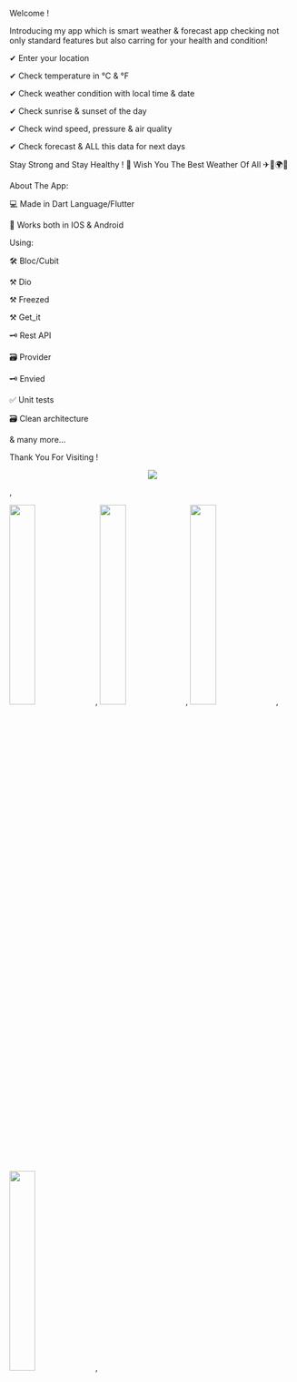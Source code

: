 Welcome !

Introducing my app which is smart weather & forecast app checking not only standard features but also carring for your health and condition!

✔ Enter your location

✔ Check temperature in °C & °F

✔ Check weather condition with local time & date

✔ Check sunrise & sunset of the day

✔ Check wind speed, pressure & air quality

✔ Check forecast & ALL this data for next days

Stay Strong and Stay Healthy ! 💪 Wish You The Best Weather Of All ✈🗻🌍😉

About The App:

💻 Made in Dart Language/Flutter

📳 Works both in IOS & Android

Using:

🛠 Bloc/Cubit

⚒ Dio

⚒ Freezed

⚒ Get_it

🗝 Rest API

🗃 Provider

🗝 Envied

✅ Unit tests

🗃 Clean architecture

& many more...

Thank You For Visiting !

<p align="center">
<img src="https://user-images.githubusercontent.com/105658444/224031413-517afa4b-01ea-445b-958e-48e3fb84f5d3.gif">
</p>,


<img src="https://user-images.githubusercontent.com/105658444/211217765-f087920b-915c-4f48-9134-276e17cb2f72.jpg" width=30% height=30%>,
<img src="https://user-images.githubusercontent.com/105658444/224062599-04e3bb55-3802-420e-828a-e17500516a6f.jpg" width=30% height=30%>,
<img src="https://user-images.githubusercontent.com/105658444/211217774-edbc4c68-c4dd-4dc9-8db7-40a372f7a1d4.jpg" width=30% height=30%>,
<img src="https://user-images.githubusercontent.com/105658444/224062937-f7114bb6-18ed-4a96-83fb-7dabf59995c6.jpg" width=30% height=30%>,


